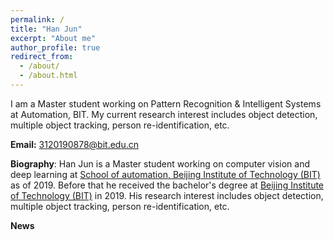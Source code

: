 ```yaml
---
permalink: /
title: "Han Jun"
excerpt: "About me"
author_profile: true
redirect_from: 
  - /about/
  - /about.html
---
```


I am a Master student working on Pattern Recognition & Intelligent Systems at Automation, BIT. My current research interest includes object detection, multiple object tracking, person re-identification, etc.

**Email:** 3120190878@bit.edu.cn <br/>

**Biography**: Han Jun is a Master student working on computer vision and deep learning at [School of automation, Beijing Institute of Technology (BIT)](https://ac.bit.edu.cn/) as of 2019. Before that he received the bachelor's degree at [Beijing Institute of Technology (BIT)](https://www.bit.edu.cn/) in 2019. His research interest includes object detection, multiple object tracking, person re-identification, etc.

**News**
